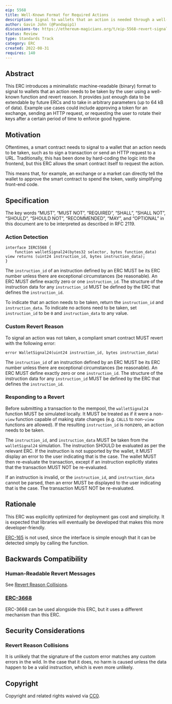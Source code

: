 ```yaml
---
eip: 5568
title: Well-Known Format for Required Actions
description: Signal to wallets that an action is needed through a well-known function and revert reason
author: Gavin John (@Pandapip1)
discussions-to: https://ethereum-magicians.org/t/eip-5568-revert-signals/10622
status: Review
type: Standards Track
category: ERC
created: 2022-08-31
requires: 140
---
```


## Abstract

This ERC introduces a minimalistic machine-readable (binary) format to signal to wallets that an action needs to be taken by the user using a well-known function and revert reason. It provides just enough data to be extendable by future ERCs and to take in arbitrary parameters (up to 64 kB of data). Example use cases could include approving a token for an exchange, sending an HTTP request, or requesting the user to rotate their keys after a certain period of time to enforce good hygiene.

## Motivation

Oftentimes, a smart contract needs to signal to a wallet that an action needs to be taken, such as to sign a transaction or send an HTTP request to a URL. Traditionally, this has been done by hard-coding the logic into the frontend, but this ERC allows the smart contract itself to request the action.

This means that, for example, an exchange or a market can directly tell the wallet to approve the smart contract to spend the token, vastly simplifying front-end code.

## Specification

The key words “MUST”, “MUST NOT”, “REQUIRED”, “SHALL”, “SHALL NOT”, “SHOULD”, “SHOULD NOT”, “RECOMMENDED”, “MAY”, and “OPTIONAL” in this document are to be interpreted as described in RFC 2119.

### Action Detection

```solidity
interface IERC5568 {
    function walletSignal24(bytes32 selector, bytes function_data) view returns (uint24 instruction_id, bytes instruction_data);
}
```

The `instruction_id` of an instruction defined by an ERC MUST be its ERC number unless there are exceptional circumstances (be reasonable). An ERC MUST define exactly zero or one `instruction_id`. The structure of the instruction data for any `instruction_id` MUST be defined by the ERC that defines the `instruction_id`.

To indicate that an action needs to be taken, return the `instruction_id` and `instruction_data`. To indicate no actions need to be taken, set `instruction_id` to be `0` and `instruction_data` to any value.

### Custom Revert Reason

To signal an action was not taken, a compliant smart contract MUST revert with the following error:

```solidity
error WalletSignal24(uint24 instruction_id, bytes instruction_data)
```

The `instruction_id` of an instruction defined by an ERC MUST be its ERC number unless there are exceptional circumstances (be reasonable). An ERC MUST define exactly zero or one `instruction_id`. The structure of the instruction data for any `instruction_id` MUST be defined by the ERC that defines the `instruction_id`.

### Responding to a Revert

Before submitting a transaction to the mempool, the `walletSignal24` function MUST be simulated locally. It MUST be treated as if it were a non-`view` function capable of making state changes (e.g. `CALLS` to non-`view` functions are allowed). If the resulting `instruction_id` is nonzero, an action needs to be taken.

The `instruction_id`, and `instruction_data` MUST be taken from the `walletSignal24` simulation. The instruction SHOULD be evaluated as per the relevant ERC. If the instruction is not supported by the wallet, it MUST display an error to the user indicating that is the case. The wallet MUST then re-evaluate the transaction, except if an instruction explicitly states that the transaction MUST NOT be re-evaluated.

If an instruction is invalid, or the `instruction_id`, and `instruction_data` cannot be parsed, then an error MUST be displayed to the user indicating that is the case. The transaction MUST NOT be re-evaluated.

## Rationale

This ERC was explicitly optimized for deployment gas cost and simplicity. It is expected that libraries will eventually be developed that makes this more developer-friendly.

[ERC-165](./00165.md) is not used, since the interface is simple enough that it can be detected simply by calling the function.

## Backwards Compatibility

### Human-Readable Revert Messages

See [Revert Reason Collisions](#revert-reason-collisions).

### [ERC-3668](./03668.md)

ERC-3668 can be used alongside this ERC, but it uses a different mechanism than this ERC.

## Security Considerations

### Revert Reason Collisions

It is unlikely that the signature of the custom error matches any custom errors in the wild. In the case that it does, no harm is caused unless the data happen to be a valid instruction, which is even more unlikely.

## Copyright

Copyright and related rights waived via [CC0](/LICENSE.md).
